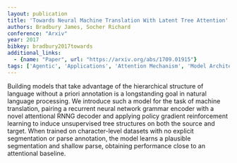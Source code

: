 ```yaml
---
layout: publication
title: 'Towards Neural Machine Translation With Latent Tree Attention'
authors: Bradbury James, Socher Richard
conference: "Arxiv"
year: 2017
bibkey: bradbury2017towards
additional_links:
  - {name: "Paper", url: "https://arxiv.org/abs/1709.01915"}
tags: ['Agentic', 'Applications', 'Attention Mechanism', 'Model Architecture', 'Reinforcement Learning']
---
```

Building models that take advantage of the hierarchical structure of language without a priori annotation is a longstanding goal in natural language processing. We introduce such a model for the task of machine translation, pairing a recurrent neural network grammar encoder with a novel attentional RNNG decoder and applying policy gradient reinforcement learning to induce unsupervised tree structures on both the source and target. When trained on character-level datasets with no explicit segmentation or parse annotation, the model learns a plausible segmentation and shallow parse, obtaining performance close to an attentional baseline.
